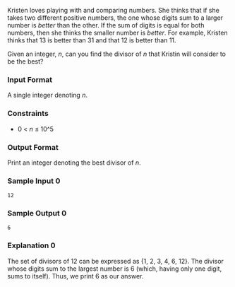Kristen loves playing with and comparing numbers. She thinks that if she takes two different positive numbers, the one whose digits sum to a larger number is *better* than the other. If the sum of digits is equal for both numbers, then she thinks the smaller number is *better*. For example, Kristen thinks that 13 is better than 31 and that 12 is better than 11.

Given an integer, *n*, can you find the divisor of *n* that Kristin will consider to be the best?

### Input Format

A single integer denoting *n*.

### Constraints
* 0 < *n* ≤ 10^5

### Output Format

Print an integer denoting the best divisor of *n*.

### Sample Input 0
```
12
```
### Sample Output 0
```
6
```
### Explanation 0

The set of divisors of 12 can be expressed as {1, 2, 3, 4, 6, 12}. The divisor whose digits sum to the largest number is 6 (which, having only one digit, sums to itself). Thus, we print 6 as our answer.
